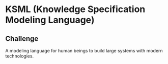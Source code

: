 # KSML (Knowledge Specification Modeling Language) 

## Challenge

A modeling language for human beings to build large systems with modern technologies.




